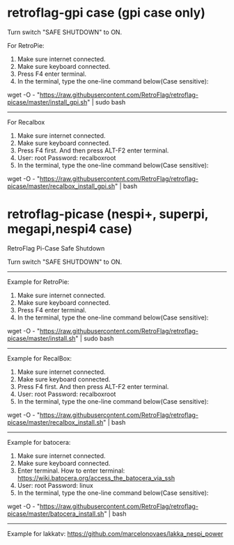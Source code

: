 # retroflag-gpi case (gpi case only)
Turn switch "SAFE SHUTDOWN" to ON.

For RetroPie:

1. Make sure internet connected.
2. Make sure keyboard connected.
3. Press F4 enter terminal.
4. In the terminal, type the one-line command below(Case sensitive):

wget -O - "https://raw.githubusercontent.com/RetroFlag/retroflag-picase/master/install_gpi.sh" | sudo bash

--------------------
For Recalbox
1. Make sure internet connected.
2. Make sure keyboard connected.
3. Press F4 first. And then press ALT-F2 enter terminal.
4. User: root Password: recalboxroot
5. In the terminal, type the one-line command below(Case sensitive):

wget -O - "https://raw.githubusercontent.com/RetroFlag/retroflag-picase/master/recalbox_install_gpi.sh" | bash



# retroflag-picase (nespi+, superpi, megapi,nespi4 case)
RetroFlag Pi-Case Safe Shutdown

Turn switch "SAFE SHUTDOWN" to ON.

--------------------

Example for RetroPie:
1. Make sure internet connected.
2. Make sure keyboard connected.
3. Press F4 enter terminal.
4. In the terminal, type the one-line command below(Case sensitive):

wget -O - "https://raw.githubusercontent.com/RetroFlag/retroflag-picase/master/install.sh" | sudo bash

--------------------

Example for RecalBox:
1. Make sure internet connected.
2. Make sure keyboard connected.
3. Press F4 first. And then press ALT-F2 enter terminal.
4. User: root Password: recalboxroot
5. In the terminal, type the one-line command below(Case sensitive):

wget -O - "https://raw.githubusercontent.com/RetroFlag/retroflag-picase/master/recalbox_install.sh" | bash

--------------------

Example for batocera:
1. Make sure internet connected.
2. Make sure keyboard connected.
3. Enter terminal. How to enter terminal: https://wiki.batocera.org/access_the_batocera_via_ssh
4. User: root Password: linux
5. In the terminal, type the one-line command below(Case sensitive):

wget -O - "https://raw.githubusercontent.com/RetroFlag/retroflag-picase/master/batocera_install.sh" | bash

--------------------

Example for lakkatv:
https://github.com/marcelonovaes/lakka_nespi_power
